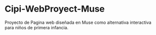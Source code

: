 # Cipi-WebProyect-Muse
Proyecto de Pagina web diseñada en Muse como alternativa interactiva para niños de primera infancia.
